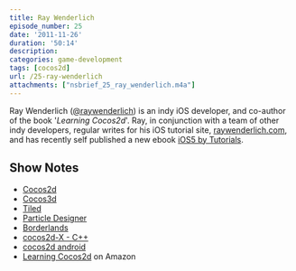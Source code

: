 ```yaml
---
title: Ray Wenderlich
episode_number: 25
date: '2011-11-26'
duration: '50:14'
description:
categories: game-development
tags: [cocos2d]
url: /25-ray-wenderlich
attachments: ["nsbrief_25_ray_wenderlich.m4a"]
---
```


Ray Wenderlich ([@raywenderlich](http://www.twitter.com/raywenderlich)) is an indy iOS developer, and co-author of the book '<em>Learning Cocos2d</em>'. Ray, in conjunction with a team of other indy developers, regular writes for his iOS tutorial site, [raywenderlich.com](http://www.raywenderlich.com), and has recently self published a new ebook [iOS5 by Tutorials](http://www.raywenderlich.com/store/ios-5-by-tutorials).

## Show Notes
- [Cocos2d](http://cocos2d.org/doc/api/index.html)
- [Cocos3d ](http://brenwill.com/cocos3d/)
- [Tiled](http://www.mapeditor.org)
- [Particle Designer ](http://particledesigner.71squared.com/)
- [Borderlands ](http://www.borderlandsthegame.com/)
- [cocos2d-X - C++](http://www.cocos2d-x.org/)
- [cocos2d android ](http://code.google.com/p/cocos2d-android/)
- [Learning Cocos2d](http://amzn.to/vb7ViD) on Amazon
